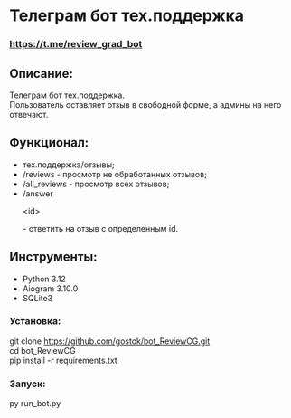 # Телеграм бот тех.поддержка

### https://t.me/review_grad_bot

## Описание:

Телеграм бот тех.поддержка.<br>
Пользователь оставляет отзыв в свободной форме, а админы на него отвечают.<br>

## Функционал:

- тех.поддержка/отзывы;
- /reviews - просмотр не обработанных отзывов;
- /all_reviews - просмотр всех отзывов;
- /answer <p>&lt;id&gt;</p> - ответить на отзыв с определенным id.



## Инструменты:

- Python 3.12
- Aiogram 3.10.0
- SQLite3



### Установка:

git clone https://github.com/gostok/bot_ReviewCG.git <br>
cd bot_ReviewCG <br>
pip install -r requirements.txt

### Запуск:

py run_bot.py
